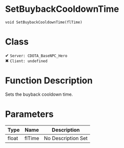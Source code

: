 # SetBuybackCooldownTime
```
void SetBuybackCooldownTime(flTime)
```
# Class
✔ `Server: CDOTA_BaseNPC_Hero`  
✖ `Client: undefined`  

# Function Description
Sets the buyback cooldown time.
# Parameters
Type|Name|Description
--|--|--
float|flTime|No Description Set
